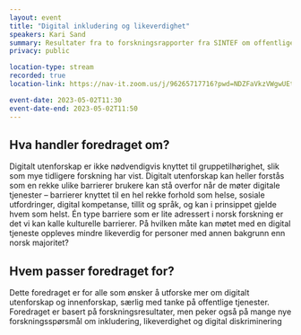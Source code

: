 ```yaml
---
layout: event
title: "Digital inkludering og likeverdighet"
speakers: Kari Sand
summary: Resultater fra to forskningsrapporter fra SINTEF om offentlige digitale tjenester
privacy: public

location-type: stream
recorded: true
location-link: https://nav-it.zoom.us/j/96265717716?pwd=NDZFaVkzVWgwUEtDNGR0djNJMXB6UT09

event-date: 2023-05-02T11:30
event-date-end: 2023-05-02T11:50
---
```

## Hva handler foredraget om?
Digitalt utenforskap er ikke nødvendigvis knyttet til gruppetilhørighet, slik som mye tidligere forskning har vist. Digitalt utenforskap kan heller forstås som en rekke ulike barrierer brukere kan stå overfor når de møter digitale tjenester – barrierer knyttet til en hel rekke forhold som helse, sosiale utfordringer, digital kompetanse, tillit og språk, og kan i prinsippet gjelde hvem som helst. Én type barriere som er lite adressert i norsk forskning er det vi kan kalle kulturelle barrierer. På hvilken måte kan møtet med en digital tjeneste oppleves mindre likeverdig for personer med annen bakgrunn enn norsk majoritet?
## Hvem passer foredraget for?
Dette foredraget er for alle som ønsker å utforske mer om digitalt utenforskap og innenforskap, særlig med tanke på offentlige tjenester. Foredraget er basert på forskningsresultater, men peker også på mange nye forskningsspørsmål om inkludering, likeverdighet og digital diskriminering
